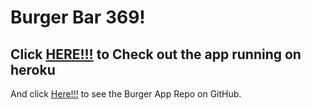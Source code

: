 # Burger Bar 369!  

## Click [HERE!!!](https://burger-bar-369.herokuapp.com/) to Check out the app running on heroku


   And click [Here!!!](https://github.com/ivergil/burger.git) to see the Burger App Repo on GitHub.
